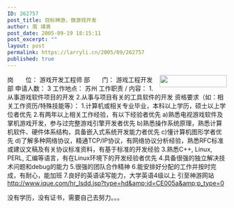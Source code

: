 ```yaml
---
ID: 262757
post_title: 目标神游，做游戏开发
author: 南 靖男
post_date: 2005-09-19 18:15:11
post_excerpt: ""
layout: post
permalink: https://larryli.cn/2005/09/262757
published: true
---
```

<img src="http://ds.ique.com/img_ds/iqueDS.gif" align="right" height="28" width="154" />岗　　位： 游戏开发工程师
部　　门： 游戏工程开发部
申请人数： 3
工作地点： 苏州
工作职责 / 内容：
1.从事游戏软件项目的开发
2.从事与项目有关的工具软件的开发
资格要求（如：相关工作资历/特殊技能等）：
1.计算机或相关专业毕业，本科以上学历，硕士以上学位者优先
2.有两年以上相关工作经验，有以下经验者优先
a)熟悉电视游戏软件及掌机游戏开发，参与过完整游戏引擎开发者优先
b)熟悉操作系统原理，熟悉计算机软件、硬件体系结构，具备嵌入式系统开发能力者优先
c)懂计算机图形学者优先
d)了解多种网络协议，精通TCP/IP协议，有网络协议分析经验，熟悉RFC标准或建议文稿及有关协议标准资料，有基于标准的开发经验
3.熟悉C++, Linux, PERL, 汇编等语言，有在Linux环境下的开发经验者优先
4.具备很强的独立解决技术问题和debug的能力
5.很强的团队合作精神
6.能安排好分配的工作并按时完成，有耐心，能加班
7.良好的英语读写能力，大学英语4级以上
引至神游网站 <a href="http://www.ique.com/hr_lsdd.jsp?type=hd&amp;id=CE005a&amp;p_type=0">http://www.ique.com/hr_lsdd.jsp?type=hd&amp;id=CE005a&amp;p_type=0</a>

没有学历，没有证书，需要自己去努力。。。